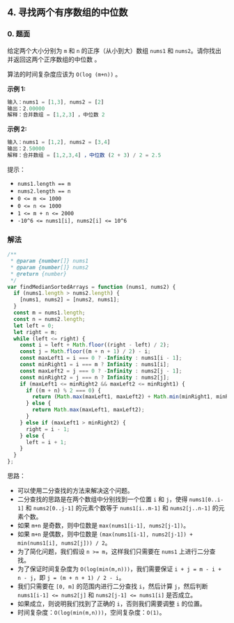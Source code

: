 ## 4. 寻找两个有序数组的中位数

### 0. 题面

给定两个大小分别为 `m` 和 `n` 的正序（从小到大）数组 `nums1` 和 `nums2`。请你找出并返回这两个正序数组的中位数 。

算法的时间复杂度应该为 `O(log (m+n))` 。

**示例 1:**

```javascript
输入：nums1 = [1,3], nums2 = [2]
输出：2.00000
解释：合并数组 = [1,2,3] ，中位数 2
```

**示例 2:**

```javascript
输入：nums1 = [1,2], nums2 = [3,4]
输出：2.50000
解释：合并数组 = [1,2,3,4] ，中位数 (2 + 3) / 2 = 2.5
```

提示：

- `nums1.length == m`
- `nums2.length == n`
- `0 <= m <= 1000`
- `0 <= n <= 1000`
- `1 <= m + n <= 2000`
- `-10^6 <= nums1[i], nums2[i] <= 10^6`

### 解法

```javascript
/**
 * @param {number[]} nums1
 * @param {number[]} nums2
 * @return {number}
 */
var findMedianSortedArrays = function (nums1, nums2) {
  if (nums1.length > nums2.length) {
    [nums1, nums2] = [nums2, nums1];
  }
  const m = nums1.length;
  const n = nums2.length;
  let left = 0;
  let right = m;
  while (left <= right) {
    const i = left + Math.floor((right - left) / 2);
    const j = Math.floor((m + n + 1) / 2) - i;
    const maxLeft1 = i === 0 ? -Infinity : nums1[i - 1];
    const minRight1 = i === m ? Infinity : nums1[i];
    const maxLeft2 = j === 0 ? -Infinity : nums2[j - 1];
    const minRight2 = j === n ? Infinity : nums2[j];
    if (maxLeft1 <= minRight2 && maxLeft2 <= minRight1) {
      if ((m + n) % 2 === 0) {
        return (Math.max(maxLeft1, maxLeft2) + Math.min(minRight1, minRight2)) / 2;
      } else {
        return Math.max(maxLeft1, maxLeft2);
      }
    } else if (maxLeft1 > minRight2) {
      right = i - 1;
    } else {
      left = i + 1;
    }
  }
};
```

思路：

- 可以使用二分查找的方法来解决这个问题。
- 二分查找的思路是在两个数组中分别找到一个位置 `i` 和 `j`，使得 `nums1[0..i-1]` 和 `nums2[0..j-1]` 的元素个数等于 `nums1[i..m-1]` 和 `nums2[j..n-1]` 的元素个数。
- 如果 `m+n` 是奇数，则中位数是 `max(nums1[i-1], nums2[j-1])`。
- 如果 `m+n` 是偶数，则中位数是 `(max(nums1[i-1], nums2[j-1]) + min(nums1[i], nums2[j])) / 2`。
- 为了简化问题，我们假设 `n >= m`，这样我们只需要在 `nums1` 上进行二分查找。
- 为了保证时间复杂度为 `O(log(min(m,n)))`，我们需要保证 `i + j = m - i + n - j`，即 `j = (m + n + 1) / 2 - i`。
- 我们只需要在 `[0, m]` 的范围内进行二分查找 `i`，然后计算 `j`，然后判断 `nums1[i-1] <= nums2[j]` 和 `nums2[j-1] <= nums1[i]` 是否成立。
- 如果成立，则说明我们找到了正确的 `i`，否则我们需要调整 `i` 的位置。
- 时间复杂度：`O(log(min(m,n)))`，空间复杂度：`O(1)`。
